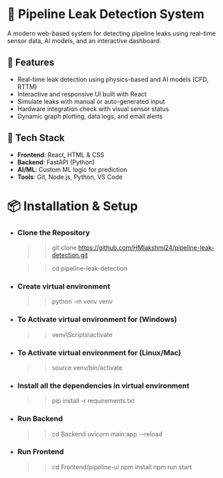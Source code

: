 # 🚨 Pipeline Leak Detection System

A modern web-based system for detecting pipeline leaks using real-time sensor data, AI models, and an interactive dashboard.

## 🔧 Features

- Real-time leak detection using physics-based and AI models (CFD, RTTM)
- Interactive and responsive UI built with React
- Simulate leaks with manual or auto-generated input
- Hardware integration check with visual sensor status
- Dynamic graph plotting, data logs, and email alerts

## 🚀 Tech Stack

- **Frontend**: React, HTML & CSS   
- **Backend**: FastAPI (Python)
- **AI/ML**: Custom ML logic for prediction
- **Tools**: Git, Node.js, Python, VS Code

# 📦 Installation & Setup

- ### Clone the Repository
  >> git clone https://github.com/HMlakshmi24/pipeline-leak-detection.git

  >> cd pipeline-leak-detection

- ### Create virtual environment
  >> python -m venv venv

- ### To Activate virtual environment for (Windows)
  >> venv\Scripts\activate

- ### To Activate virtual environment for (Linux/Mac)
  >> source venv/bin/activate

- ### Install all the dependencies in virtual environment
  >> pip install -r requirements.txt

- ### Run Backend
  >> cd Backend
  >> uvicorn main:app --reload

- ### Run Frontend
  >> cd Frontend/pipeline-ui
  >> npm install
  >> npm run start
